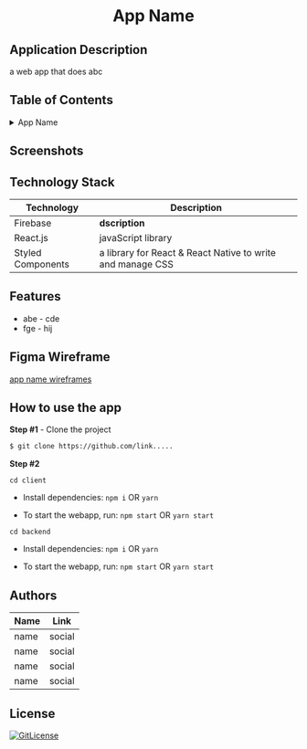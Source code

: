 <!-- Designed for nanoGiants 12.2022 hackathon -->
  <h1 align="center">App Name</h1>

## Application Description

a web app that does abc

## Table of Contents

<details>
<summary>App Name</summary>

- [Application Description](#application-description)
- [Table of Contents](#table-of-contents)
- [Screenshots](#screenshots)
- [Figma Wireframe](#figma-wireframe)
- [Technology Stack](#technology-stack)
- [Features](#features)
- [How to use the app](#how-to-use-the-app)
- [Authors](#authors)
- [License](#license)

</details>

## Screenshots


## Technology Stack

| Technology                                                    | Description                                                          |
| ------------------------------------------------------------- | -------------------------------------------------------------------- |
| Firebase | **dscription** |
| React.js                                                      | javaScript library                                                   |
| Styled Components                                             | a library for React & React Native to write and manage CSS           |

## Features

- abe - cde
- fge - hij

## Figma Wireframe

[app name wireframes](link)

## How to use the app

**Step #1** - Clone the project

```bash
$ git clone https://github.com/link.....
```

**Step #2**

```
cd client
```

- Install dependencies: `npm i` OR `yarn`

- To start the webapp, run: `npm start` OR `yarn start`

```
cd backend
```

- Install dependencies: `npm i` OR `yarn`

- To start the webapp, run: `npm start` OR `yarn start`



## Authors

| Name            | Link                                   |
| --------------- | -------------------------------------- |
| name | social |
| name | social |
| name | social |
| name | social |

## License

[![GitLicense](https://img.shields.io/badge/License-MIT-lime.svg)](https://github.com/sandraamsc/app_name/blob/main/LICENSE)
